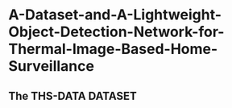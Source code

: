 # A-Dataset-and-A-Lightweight-Object-Detection-Network-for-Thermal-Image-Based-Home-Surveillance
##  The THS-DATA DATASET
